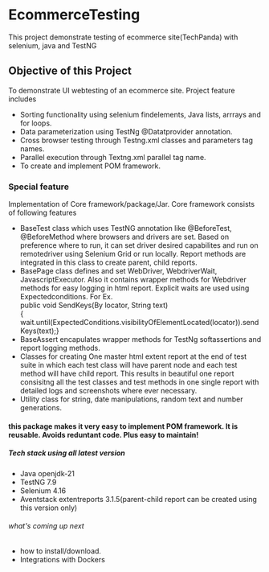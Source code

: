 # EcommerceTesting
This project demonstrate testing of ecommerce site(TechPanda) with selenium, java and TestNG
## Objective of this Project
To demonstrate UI webtesting of an ecommerce site. Project feature includes
- Sorting functionality using selenium findelements, Java lists, arrrays and for loops.  
- Data parameterization using TestNg @Datatprovider annotation.  
- Cross browser testing through Testng.xml classes and parameters tag names.  
- Parallel execution through Textng.xml parallel tag name.  
- To create and implement POM framework.  
### Special feature
Implementation of Core framework/package/Jar. Core framework consists of following features  
- BaseTest class which uses TestNG annotation like @BeforeTest, @BeforeMethod where browsers and drivers are set. Based on preference where to run, 
  it can set driver desired capabilites and run on remotedriver using Selenium Grid or run locally. Report methods are integrated in this class to 
  create parent, 
  child reports. 
- BasePage class defines and set WebDriver, WebdriverWait, JavascriptExecutor. Also it contains wrapper methods for Webdriver methods for easy 
  logging in html report. Explicit waits are used using Expectedconditions. For Ex.<br>
  public void SendKeys(By locator, String text)<br>
	{ wait.until(ExpectedConditions.visibilityOfElementLocated(locator)).sendKeys(text);} 
- BaseAssert encapulates wrapper methods for TestNg softassertions and report logging methods.  
- Classes for creating One master html extent report at the end of test suite in which each test class will have parent node and each test method 
  will have child report. This results in beautiful one report consisitng all the test classes and test methods in one single report with detailed 
  logs and screenshots where ever necessary.
- Utility class for string, date manipulations, random text and number generations.
#### this package makes it very easy to implement POM framework. It is reusable. Avoids reduntant code. Plus easy to maintain!
##### Tech stack using all latest version  
* Java openjdk-21  
* TestNG 7.9  
* Selenium 4.16  
* Aventstack extentreports 3.1.5(parent-child report can be created using this version only)
###### what's coming up next  
* how to install/download.  
* Integrations with Dockers




